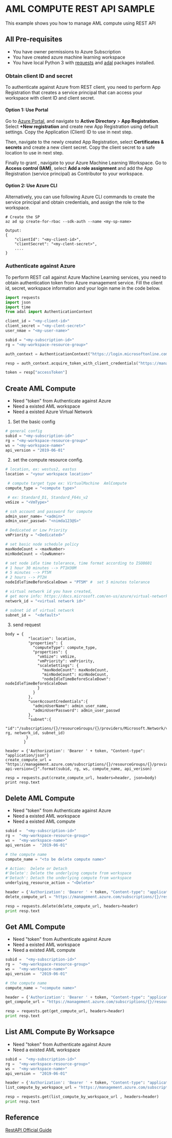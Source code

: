 ﻿# AML COMPUTE REST API SAMPLE

This example shows you how to manage AML compute using REST API

## All Pre-requisites
 * You have owner permissions to Azure Subscription
 * You have created azure machine learning workspace
 * You have local Python 3 with [requests](https://pypi.org/project/requests/) and [adal](https://pypi.org/project/adal/) packages installed.

###  Obtain client ID and secret

To authenticate against Azure from REST client, you need to perform App Registration that creates a service principal that can access your workspace with client ID and client secret. 

#### Option 1: Use Portal

Go to [Azure Portal](portal.azure.com), and navigate to __Active Directory__ > __App Registration__. Select __+New registration__ and create new App Registration using default settings. Copy the Application (Client) ID to use in next step.

Then, navigate to the newly created App Registration, select __Certificates & secrets__ and create a new client secret. Copy the client secret to a safe location to use in next step.

Finally to grant , navigate to your Azure Machine Learning Workspace. Go to __Access control (IAM)__, select __Add a role assignment__ and add the App Registration (service principal) as Contributor to your workspace.

#### Option 2: Use Azure CLI

Alternatively, you can use following Azure CLI commands to create the service principal and obtain credentials, and assign the role to the workspace.

```azurecli
# Create the SP
az ad sp create-for-rbac --sdk-auth --name <my-sp-name>

Output:
{
	"clientId": "<my-client-id>",
	"clientSecret": "<my-clent-secret>",
	....
}
```


### Authenticate against Azure

To perform REST call against Azure Machine Learning services, you need to obtain authentication token from Azure management service. Fill the client id, secret, workspace information and your login name in the code below.

```python
import requests
import json
import time
from adal import AuthenticationContext

client_id = "<my-client-id>"
client_secret = "<my-clent-secret>"
user_nmae = "<my-user-name>"

subid = "<my-subscription-id>"
rg = "<my-workspace-resource-group>"

auth_context = AuthenticationContext("https://login.microsoftonline.com/{}.onmicrosoft.com".format(user_name))

resp = auth_context.acquire_token_with_client_credentials("https://management.azure.com/",client_id,client_secret)

token = resp["accessToken"]
```

## Create AML Compute

 - Need "token" from Authenticate against Azure
 - Need a existed AML workspace
 - Need a existed Azure Virtual Network
 
 1. Set the basic config
 ``` python
# general config
subid = "<my-subscription-id>"
rg = "<my-workspace-resource-group>"
ws = "<my-workspace-name>"
api_version = "2019-06-01"
```

2. set the compute resource config.
```python
# location, ex: westus2, eastus
location = "<your workspace location>" 

 # compute target type ex: VirtualMachine  AmlCompute
compute_type = "<compute type>"

 # ex: Standard_D1, Standard_F64s_v2
vmSize = "<VmType>"

# ssh account and password for compute
admin_user_name= "<admin>" 
admin_user_passwd= "<nimda123@S>" 

# Dedicated or Low Priority
vmPriority = "<Dedicated>" 

# set basic node schedule policy
maxNodeCount = <maxNumber>
minNodeCount = <lowNumner>

# set node idle time tolerance, time format according to ISO8601
# 1 hour 30 minutes --> PT1H30M
# 5 minutes --> PT5M
# 2 hours --> PT2H
nodeIdleTimeBeforeScaleDown = "PT5M" #  set 5 minutes tolerance

# virtual network id you have created, 
# get more info: https://docs.microsoft.com/en-us/azure/virtual-network/virtual-networks-overview
network_id = "<virtual network id>"

# subnet id of virtual network
subnet_id =  "<default>"
```
3. send request
```
body = {
          "location": location, 
          "properties": {
            "computeType": compute_type,
            "properties": {
              "vmSize": vmSize,
              "vmPriority": vmPriority,
              "scaleSettings": {
                "maxNodeCount": maxNodeCount,
                "minNodeCount": minNodeCount,
                "nodeIdleTimeBeforeScaleDown": nodeIdleTimeBeforeScaleDown
              }
            }
          },
          "userAccountCredentials":{
            "adminUserName": admin_user_name,
            "adminUserPassword": admin_user_passwd
          },
          "subnet":{
            "id":"/subscriptions/{}/resourceGroups/{}/providers/Microsoft.Network/virtualNetworks/{}/subnets/{}".format(subid, rg, network_id, subnet_id)
         }
        }

header = {'Authorization': 'Bearer ' + token, "Content-type": "application/json"}
create_compute_url = "https://management.azure.com/subscriptions/{}/resourceGroups/{}/providers/Microsoft.MachineLearningServices/workspaces/{}/computes/{}?api-version={}".format(subid, rg, ws, compute_name, api_verison)

resp = requests.put(create_compute_url, headers=header, json=body)
print resp.text
```


## Delete AML Compute
 - Need "token" from Authenticate against Azure
 - Need a existed AML workspace
 - Need a existed AML compute

```python
subid =  "<my-subscription-id>" 
rg =  "<my-workspace-resource-group>" 
ws =  "<my-workspace-name>" 
api_version =  "2019-06-01"

# the compute name 
compute_name = "<to be delete compute name>"

# Action:  Delete or Detach
#'Delete': Delete the underlying compute from workspace
#'Detach': Detach the underlying compute from workspace
underlying_resource_action = "<Delete>"

header = {'Authorization': 'Bearer ' + token, "Content-type": "application/json"}
delete_compute_url = "https://management.azure.com/subscriptions/{}/resourceGroups/{}/providers/Microsoft.MachineLearningServices/workspaces/{}/computes/{}?api-version={}&underlyingResourceAction={}".format(subid, rg, ws, compute_name, api_verison, underlying_resource_action)

resp = requests.delete(delete_compute_url, headers=header)
print resp.text
```

## Get AML Compute
 - Need "token" from Authenticate against Azure
 - Need a existed AML workspace
 - Need a existed AML compute
```python
subid =  "<my-subscription-id>" 
rg =  "<my-workspace-resource-group>" 
ws =  "<my-workspace-name>" 
api_version =  "2019-06-01"

# the compute name 
compute_name = "<compute name>"

header = {'Authorization': 'Bearer ' + token, "Content-type": "application/json"}
get_compute_url = "https://management.azure.com/subscriptions/{}/resourceGroups/{}/providers/Microsoft.MachineLearningServices/workspaces/{}/computes/{}?api-version={}".format(subid, rg, ws, compute_name, api_verison)

resp = requests.get(get_compute_url, headers=header)
print resp.text
```

## List AML Compute By Worksapce
 - Need "token" from Authenticate against Azure
 - Need a existed AML workspace
```python
subid =  "<my-subscription-id>" 
rg =  "<my-workspace-resource-group>" 
ws =  "<my-workspace-name>" 
api_version =  "2019-06-01"

header = {'Authorization': 'Bearer ' + token, "Content-type": "application/json"}
list_compute_by_workspace_url = "https://management.azure.com/subscriptions/{}/resourceGroups/{}/providers/Microsoft.MachineLearningServices/workspaces/{}/computes?api-version={}".format(subid, rg, ws, api_verison)

resp = requests.get(list_compute_by_workspace_url , headers=header)
print resp.text
```

## Reference
[RestAPI Official Guide](https://review.docs.microsoft.com/en-us/rest/api/machinelearningservices/workspacesandcompute/machinelearningcompute)

